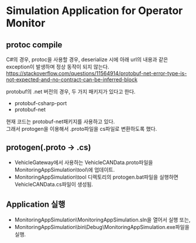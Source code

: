 # Simulation Application for Operator Monitor
## protoc compile
C#의 경우, protoc을 사용할 경우, deserialize 시에 아래 url의 내용과 같은 exception이 발생하며 정상 동작이 되지 않는다.
https://stackoverflow.com/questions/11564914/protobuf-net-error-type-is-not-expected-and-no-contract-can-be-inferred-block
  
protobuf의 .net 버전의 경우, 두 가지 패키지가 있다고 한다.  
 - protobuf-csharp-port  
 - protobuf-net  
  
현재 코드는 protobuf-net패키지를 사용하고 있다.  
그래서 protogen을 이용해서 .proto파일을 cs파일로 변환하도록 했다.  

## protogen(.proto -> .cs)
 - VehicleGateway에서 사용하는 VehicleCANData.proto파일을 MonitoringAppSimulation\tool\에 업데이트.  
 - MonitoringAppSimulation\tool 디렉토리의 protogen.bat파일을 실행하면 VehicleCANData.cs파일이 생성됨.  

## Application 실행
 - MonitoringAppSimulation\MonitoringAppSimulation.sln을 열어서 실행 또는,
 - MonitoringAppSimulation\bin\Debug\MonitoringAppSimulation.exe파일을 실행.